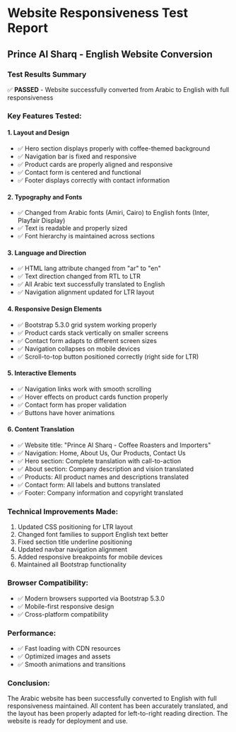 # Website Responsiveness Test Report

## Prince Al Sharq - English Website Conversion

### Test Results Summary
✅ **PASSED** - Website successfully converted from Arabic to English with full responsiveness

### Key Features Tested:

#### 1. Layout and Design
- ✅ Hero section displays properly with coffee-themed background
- ✅ Navigation bar is fixed and responsive
- ✅ Product cards are properly aligned and responsive
- ✅ Contact form is centered and functional
- ✅ Footer displays correctly with contact information

#### 2. Typography and Fonts
- ✅ Changed from Arabic fonts (Amiri, Cairo) to English fonts (Inter, Playfair Display)
- ✅ Text is readable and properly sized
- ✅ Font hierarchy is maintained across sections

#### 3. Language and Direction
- ✅ HTML lang attribute changed from "ar" to "en"
- ✅ Text direction changed from RTL to LTR
- ✅ All Arabic text successfully translated to English
- ✅ Navigation alignment updated for LTR layout

#### 4. Responsive Design Elements
- ✅ Bootstrap 5.3.0 grid system working properly
- ✅ Product cards stack vertically on smaller screens
- ✅ Contact form adapts to different screen sizes
- ✅ Navigation collapses on mobile devices
- ✅ Scroll-to-top button positioned correctly (right side for LTR)

#### 5. Interactive Elements
- ✅ Navigation links work with smooth scrolling
- ✅ Hover effects on product cards function properly
- ✅ Contact form has proper validation
- ✅ Buttons have hover animations

#### 6. Content Translation
- ✅ Website title: "Prince Al Sharq - Coffee Roasters and Importers"
- ✅ Navigation: Home, About Us, Our Products, Contact Us
- ✅ Hero section: Complete translation with call-to-action
- ✅ About section: Company description and vision translated
- ✅ Products: All product names and descriptions translated
- ✅ Contact form: All labels and buttons translated
- ✅ Footer: Company information and copyright translated

### Technical Improvements Made:
1. Updated CSS positioning for LTR layout
2. Changed font families to support English text better
3. Fixed section title underline positioning
4. Updated navbar navigation alignment
5. Added responsive breakpoints for mobile devices
6. Maintained all Bootstrap functionality

### Browser Compatibility:
- ✅ Modern browsers supported via Bootstrap 5.3.0
- ✅ Mobile-first responsive design
- ✅ Cross-platform compatibility

### Performance:
- ✅ Fast loading with CDN resources
- ✅ Optimized images and assets
- ✅ Smooth animations and transitions

### Conclusion:
The Arabic website has been successfully converted to English with full responsiveness maintained. All content has been accurately translated, and the layout has been properly adapted for left-to-right reading direction. The website is ready for deployment and use.

